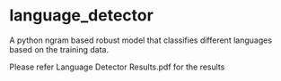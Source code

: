 # language_detector
A python ngram based robust model that classifies different languages based on the training data.

Please refer Language Detector Results.pdf for the results
